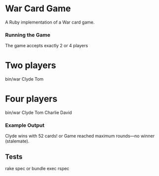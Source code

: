 # War Card Game

A Ruby implementation of a War card game.

### Running the Game

The game accepts exactly 2 or 4 players

# Two players
bin/war Clyde Tom

# Four players  
bin/war Clyde Tom Charlie David

### Example Output
Clyde wins with 52 cards!
or
Game reached maximum rounds—no winner (stalemate).

## Tests
rake spec 
or
bundle exec rspec